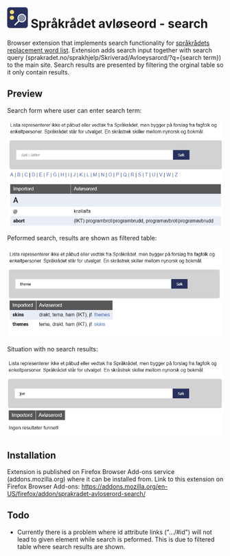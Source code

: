 
# ![logo](src/icons/icon-48.png) Språkrådet avløseord - search

Browser extension that implements search functionality for [språkrådets replacement word list](https://www.sprakradet.no/sprakhjelp/Skriverad/Avloeysarord/). Extension adds search input together with search query (sprakradet․no/sprakhjelp/Skriverad/Avloeysarord/?q={search term}) to the main site. Search results are presented by filtering the orginal table so it only contain results.

## Preview

Search form where user can enter search term:

![screenshot-search-form](assets/screenshot-search-form.png)

Peformed search, results are shown as filtered table:

![screenshot-search](assets/screenshot-search.png)

Situation with no search results:

![screenshot-no-results](assets/screenshot-no-results.png)


## Installation
Extension is published on Firefox Browser Add-ons service (addons.mozilla.org) where it can be installed from.
Link to this extension on Firefox Browser Add-ons: https://addons.mozilla.org/en-US/firefox/addon/sprakradet-avloserord-search/

## Todo
- Currently there is a problem where id attribute links (".../#id") will not lead to given element while search is peformed. This is due to filtered table where search results are shown. 



